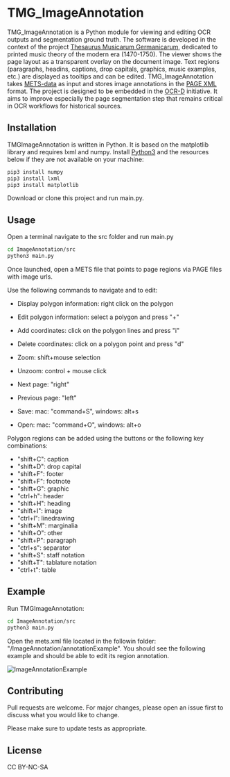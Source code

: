 # TMG_ImageAnnotation

TMG_ImageAnnotation is a Python module for viewing and editing OCR outputs and segmentation ground truth. The software is developed in the context of the project [Thesaurus Musicarum Germanicarum](http://tmg.huma-num.fr/), dedicated to  printed music theory of the modern era (1470-1750). The viewer shows the page layout as a transparent overlay on the document image. Text regions  (paragraphs, headins, captions, drop capitals, graphics, music examples, etc.) are displayed as tooltips and can be edited.
TMG_ImageAnnotation takes [METS-data](http://www.loc.gov/standards/mets/) as input and stores image annotations in the [PAGE XML](https://github.com/PRImA-Research-Lab/PAGE-XML/wiki) format. The project is designed to be embedded in the [OCR-D](https://ocr-d.de/) initiative. It aims to improve especially the page segmentation step that remains critical in OCR workflows for historical sources.


## Installation

TMGImageAnnotation is written in Python. It is based on the matplotlib library and requires lxml and numpy. Install [Python3](https://www.python.org/downloads/release/python-377/) and the resources below if they are not available on your machine:

```bash
pip3 install numpy
pip3 install lxml
pip3 install matplotlib
```
Download or clone this project and run main.py.

## Usage

Open a terminal navigate to the src folder and run main.py
```bash
cd ImageAnnotation/src 
python3 main.py
```

Once launched, open a METS file that points to page regions via PAGE files with image urls. 

Use the following commands to navigate and to edit:
* Display polygon information: right click on the polygon 
* Edit polygon information: select a polygon and press "+" 
* Add coordinates: click on the polygon lines and press "i"
* Delete coordinates: click on a polygon point and press "d"


* Zoom: shift+mouse selection
* Unzoom: control + mouse click
* Next page: "right"
* Previous page: "left"
* Save: mac: "command+S", windows: alt+s
* Open: mac: "command+O", windows: alt+o


Polygon regions can be added using the buttons or the following key combinations: 
* "shift+C": caption
* "shift+D": drop capital
* "shift+F": footer
* "shift+F": footnote
* "shift+G": graphic
* "ctrl+h": header
* "shift+H": heading
* "shift+I": image
* "ctrl+l": linedrawing
* "shift+M": marginalia
* "shift+O": other
* "shift+P": paragraph
* "ctrl+s": separator
* "shift+S": staff notation
* "shift+T": tablature notation
* "ctrl+t": table




## Example
Run TMGImageAnnotation:


```bash
cd ImageAnnotation/src 
python3 main.py
```
Open the mets.xml file located in the followin folder: "/ImageAnnotation/annotationExample".
You should see the following example and should be able to edit its region annotation.

![ImageAnnotationExample](https://github.com/guillotel-nothmann/imageAnnotation/blob/master/ImageAnnotation/annotationExample/annotationExemple.png?raw=true)
          

## Contributing
Pull requests are welcome. For major changes, please open an issue first to discuss what you would like to change.

Please make sure to update tests as appropriate. 
## License
CC BY-NC-SA 
